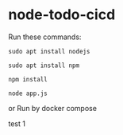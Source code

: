 # node-todo-cicd

Run these commands:


`sudo apt install nodejs`


`sudo apt install npm`


`npm install`

`node app.js`

or Run by docker compose

test 1

